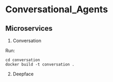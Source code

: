 # Conversational_Agents

## Microservices

1. Conversation

Run:
```
cd conversation
docker build -t conversation .
```


2. Deepface
